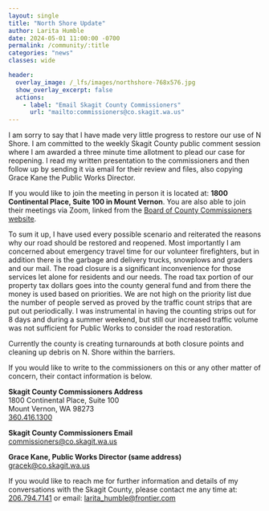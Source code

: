 ```yaml
---
layout: single
title: "North Shore Update"
author: Larita Humble
date: 2024-05-01 11:00:00 -0700
permalink: /community/:title
categories: "news"
classes: wide

header:
  overlay_image: /_lfs/images/northshore-768x576.jpg
  show_overlay_excerpt: false
  actions:
    - label: "Email Skagit County Commissioners"
      url: "mailto:commissioners@co.skagit.wa.us"
---
```

I am sorry to say that I have made very little progress to restore our use of N Shore. I am committed to the weekly Skagit County public comment session where I am awarded a three minute time allotment to plead our case for reopening. I read my written presentation to the commissioners and then follow up by sending it via email for their review and files, also copying Grace Kane the Public Works Director.

If you would like to join the meeting in person it is located at: **1800 Continental Place, Suite 100 in Mount Vernon**. You are also able to join their meetings via Zoom, linked from the [Board of County Commissioners website](https://skagitcounty.net/Departments/CountyCommissioners/main.htm).

To sum it up, I have used every possible scenario and reiterated the reasons why our road should be restored and reopened. Most importantly I am concerned about emergency travel time for our volunteer firefighters, but in addition there is the garbage and delivery trucks, snowplows and graders and our mail. The road closure is a significant inconvenience for those services let alone for residents and our needs. The road tax portion of our property tax dollars goes into the county general fund and from there the money is used based on priorities. We are not high on the priority list due the number of people served as proved by the traffic count strips that are put out periodically. I was instrumental in having the counting strips out for 8 days and during a summer weekend, but still our increased traffic volume was not sufficient for Public Works to consider the road restoration.

Currently the county is creating turnarounds at both closure points and cleaning up debris on N. Shore within the barriers.

If you would like to write to the commissioners on this or any other matter of concern, their contact information is below.

**Skagit County Commissioners Address**<br>
1800 Continental Place, Suite 100<br>
Mount Vernon, WA 98273<br>
[360.416.1300](tel:3604161300)

**Skagit County Commissioners Email**<br>
[commissioners@co.skagit.wa.us](commissioners@co.skagit.wa.us)

**Grace Kane, Public Works Director (same address)**<br>
[gracek@co.skagit.wa.us](gracek@co.skagit.wa.us)

If you would like to reach me for further information and details of my conversations with the Skagit
County, please contact me any time at:
[206.794.7141](tel:2067947141) or email: [larita_humble@frontier.com](larita_humble@frontier.com)
